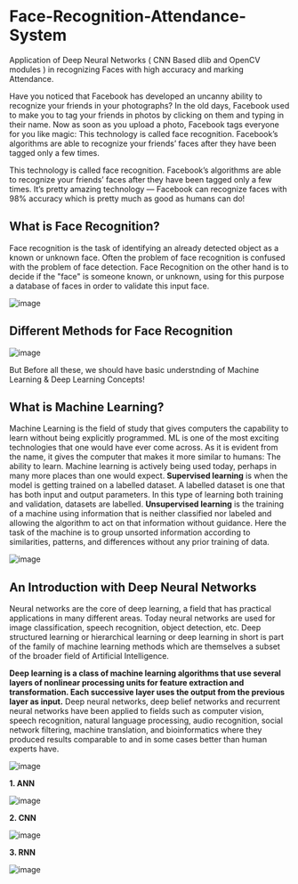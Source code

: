# Face-Recognition-Attendance-System
Application of Deep Neural Networks ( CNN Based dlib and OpenCV modules ) in recognizing Faces with high accuracy and marking Attendance.

Have you noticed that Facebook has developed an uncanny ability to recognize your friends in your photographs? In the old days, Facebook used to make you to tag your friends in photos by clicking on them and typing in their name. Now as soon as you upload a photo, Facebook tags everyone for you like magic:
This technology is called face recognition. Facebook’s algorithms are able to recognize your friends’ faces after they have been tagged only a few times.

This technology is called face recognition. Facebook’s algorithms are able to recognize your friends’ faces after they have been tagged only a few times. It’s pretty amazing technology — Facebook can recognize faces with 98% accuracy which is pretty much as good as humans can do!

## What is Face Recognition?
Face recognition is the task of identifying an already detected object as a known or unknown face. Often the problem of face recognition is confused with the problem of face detection. Face Recognition on the other hand is to decide if the "face" is someone known, or unknown, using for this purpose a database of faces in order to validate this input face.

![image](https://user-images.githubusercontent.com/107324616/176882807-f2c48b99-2ff8-4c33-88f8-8b486e997726.png)

## Different Methods for Face Recognition

![image](https://user-images.githubusercontent.com/107324616/176885598-76f55146-baa7-475b-a873-3b3a869fc184.png)

But Before all these, we should have basic understnding of Machine Learning & Deep Learning Concepts!

## What is Machine Learning?

Machine Learning is the field of study that gives computers the capability to learn without being explicitly programmed. ML is one of the most exciting technologies that one would have ever come across. As it is evident from the name, it gives the computer that makes it more similar to humans: The ability to learn. Machine learning is actively being used today, perhaps in many more places than one would expect.
**Supervised learning** is when the model is getting trained on a labelled dataset. A labelled dataset is one that has both input and output parameters. In this type of learning both training and validation, datasets are labelled.
**Unsupervised learning** is the training of a machine using information that is neither classified nor labeled and allowing the algorithm to act on that information without guidance. Here the task of the machine is to group unsorted information according to similarities, patterns, and differences without any prior training of data.

![image](https://user-images.githubusercontent.com/107324616/176885992-928d2320-50ae-4fa6-921b-509ac938ab8e.png)

 ## An Introduction with Deep Neural Networks
 
Neural networks are the core of deep learning, a field that has practical applications in many different areas. Today neural networks are used for image classification, speech recognition, object detection, etc.
Deep structured learning or hierarchical learning or deep learning in short is part of the family of machine learning methods which are themselves a subset of the broader field of Artificial Intelligence.

**Deep learning is a class of machine learning algorithms that use several layers of nonlinear processing units for feature extraction and transformation. Each successive layer uses the output from the previous layer as input.**
Deep neural networks, deep belief networks and recurrent neural networks have been applied to fields such as computer vision, speech recognition, natural language processing, audio recognition, social network filtering, machine translation, and bioinformatics where they produced results comparable to and in some cases better than human experts have.

![image](https://user-images.githubusercontent.com/107324616/176886618-87bd8e37-5db6-49bb-871a-45700e3e1511.png)

**1. ANN**

![image](https://user-images.githubusercontent.com/107324616/176887400-13228a4d-1ebc-42cd-930b-903d5ca08580.png)

**2. CNN**

![image](https://user-images.githubusercontent.com/107324616/176887906-6f4a4552-473e-41b8-9375-1ddd3507496c.png)

**3. RNN**

![image](https://user-images.githubusercontent.com/107324616/176888371-f3dd94bf-6593-4876-bc0a-ff4d8db8db76.png)












































